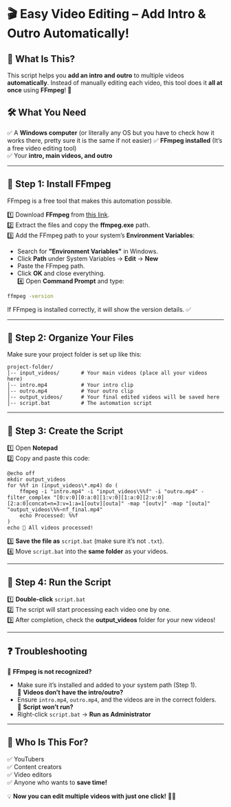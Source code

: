 # 🎬 Easy Video Editing – Add Intro & Outro Automatically!  

## 📌 What Is This?  
This script helps you **add an intro and outro** to multiple videos **automatically**. Instead of manually editing each video, this tool does it **all at once** using **FFmpeg**! 🚀  

## 🛠 What You Need  
✅ A **Windows computer** (or literally any OS but you have to check how it works there, pretty sure it is the same if not easier) 
✅ **FFmpeg installed** (It’s a free video editing tool)  
✅ Your **intro, main videos, and outro**  

---

## 🔧 Step 1: Install FFmpeg  
FFmpeg is a free tool that makes this automation possible.  

1️⃣ Download **FFmpeg** from [this link](https://ffmpeg.org/download.html).  
2️⃣ Extract the files and copy the **ffmpeg.exe** path.  
3️⃣ Add the FFmpeg path to your system’s **Environment Variables**:
   - Search for **"Environment Variables"** in Windows.  
   - Click **Path** under System Variables → **Edit** → **New**  
   - Paste the FFmpeg path.  
   - Click **OK** and close everything.  
4️⃣ Open **Command Prompt** and type:  
   ```sh
   ffmpeg -version
   ```  
   If FFmpeg is installed correctly, it will show the version details. ✅  

---

## 📂 Step 2: Organize Your Files  
Make sure your project folder is set up like this:  

```
project-folder/
│-- input_videos/       # Your main videos (place all your videos here)
│-- intro.mp4           # Your intro clip
│-- outro.mp4           # Your outro clip
│-- output_videos/      # Your final edited videos will be saved here
│-- script.bat          # The automation script
```

---

## 📝 Step 3: Create the Script  
1️⃣ Open **Notepad**  
2️⃣ Copy and paste this code:  

```batch
@echo off
mkdir output_videos
for %%f in (input_videos\*.mp4) do (
    ffmpeg -i "intro.mp4" -i "input_videos\%%f" -i "outro.mp4" -filter_complex "[0:v:0][0:a:0][1:v:0][1:a:0][2:v:0][2:a:0]concat=n=3:v=1:a=1[outv][outa]" -map "[outv]" -map "[outa]" "output_videos\%%~nf_final.mp4"
    echo Processed: %%f
)
echo 🎉 All videos processed!
```

3️⃣ **Save the file as** `script.bat` (make sure it’s not `.txt`).  
4️⃣ Move `script.bat` into the **same folder** as your videos.  

---

## 🚀 Step 4: Run the Script  
1️⃣ **Double-click** `script.bat`  
2️⃣ The script will start processing each video one by one.  
3️⃣ After completion, check the **output_videos** folder for your new videos!  

---

## ❓ Troubleshooting  
🔹 **FFmpeg is not recognized?**  
   - Make sure it’s installed and added to your system path (Step 1).  
🔹 **Videos don’t have the intro/outro?**  
   - Ensure `intro.mp4`, `outro.mp4`, and the videos are in the correct folders.  
🔹 **Script won’t run?**  
   - Right-click `script.bat` → **Run as Administrator**  

---

## 🎥 Who Is This For?  
✅ YouTubers  
✅ Content creators  
✅ Video editors  
✅ Anyone who wants to **save time!**  

💡 **Now you can edit multiple videos with just one click!** 🚀✨  
